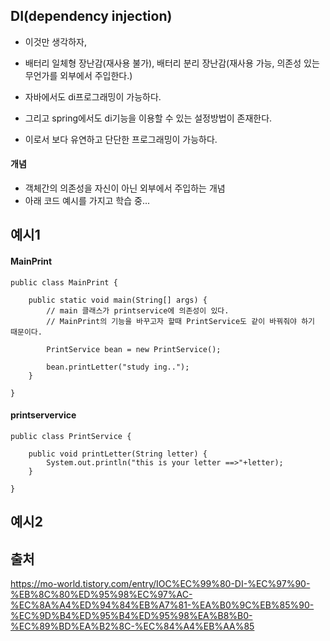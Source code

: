 ## DI(dependency injection)
- 이것만 생각하자, 
- 배터리 일체형 장난감(재사용 불가), 배터리 분리 장난감(재사용 가능, 의존성 있는 무언가를 외부에서 주입한다.)

- 자바에서도 di프로그래밍이 가능하다. 
- 그리고 spring에서도 di기능을 이용할 수 있는 설정방법이 존재한다. 
- 이로서 보다 유연하고 단단한 프로그래밍이 가능하다. 

#### 개념
- 객체간의 의존성을 자신이 아닌 외부에서 주입하는 개념
- 아래 코드 예시를 가지고 학습 중... 

## 예시1 
#### MainPrint
   
```
public class MainPrint {
	
	public static void main(String[] args) {
		// main 클래스가 printservice에 의존성이 있다. 
		// MainPrint의 기능을 바꾸고자 할때 PrintService도 같이 바꿔줘야 하기 때문이다. 
		
		PrintService bean = new PrintService();
		
		bean.printLetter("study ing..");
	}

}

```
  
#### printservervice  
```
public class PrintService {
	
	public void printLetter(String letter) {
		System.out.println("this is your letter ==>"+letter);
	}
	
}

```

## 예시2
 
  


## 출처 
https://mo-world.tistory.com/entry/IOC%EC%99%80-DI-%EC%97%90-%EB%8C%80%ED%95%98%EC%97%AC-%EC%8A%A4%ED%94%84%EB%A7%81-%EA%B0%9C%EB%85%90-%EC%9D%B4%ED%95%B4%ED%95%98%EA%B8%B0-%EC%89%BD%EA%B2%8C-%EC%84%A4%EB%AA%85
